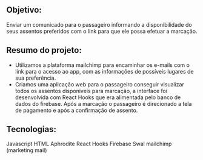 ## Objetivo:

Enviar um comunicado para o passageiro informando a disponibilidade do seus assentos preferidos com o link para que ele possa efetuar a marcação.


## Resumo do projeto:

* Utilizamos a plataforma mailchimp para encaminhar os e-mails com o link para o acesso ao app, com as informações de possíveis lugares de sua preferência.
* Criamos uma aplicação web para o passageiro conseguir visualizar todos os assentos disponiveis para marcação, a interface foi desenvolvida com React Hooks que era alimentada pelo banco de dados do firebase. Após a marcação o passageiro é direcionado a tela de pagamento e após a confirmação de assento.


## Tecnologias:

Javascript
HTML
Aphrodite
React Hooks
Firebase
Swal
mailchimp (marketing mail)
